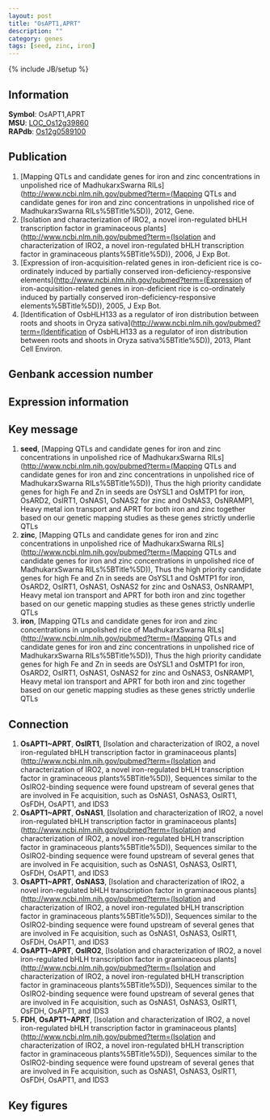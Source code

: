```yaml
---
layout: post
title: "OsAPT1,APRT"
description: ""
category: genes
tags: [seed, zinc, iron]
---
```

{% include JB/setup %}

## Information
__Symbol__: OsAPT1,APRT  
__MSU__: [LOC_Os12g39860](http://rice.plantbiology.msu.edu/cgi-bin/ORF_infopage.cgi?orf=LOC_Os12g39860)  
__RAPdb__: [Os12g0589100](http://rapdb.dna.affrc.go.jp/viewer/gbrowse_details/irgsp1?name=Os12g0589100)  

## Publication
1. [Mapping QTLs and candidate genes for iron and zinc concentrations in unpolished rice of MadhukarxSwarna RILs](http://www.ncbi.nlm.nih.gov/pubmed?term=(Mapping QTLs and candidate genes for iron and zinc concentrations in unpolished rice of MadhukarxSwarna RILs%5BTitle%5D)), 2012, Gene.
2. [Isolation and characterization of IRO2, a novel iron-regulated bHLH transcription factor in graminaceous plants](http://www.ncbi.nlm.nih.gov/pubmed?term=(Isolation and characterization of IRO2, a novel iron-regulated bHLH transcription factor in graminaceous plants%5BTitle%5D)), 2006, J Exp Bot.
3. [Expression of iron-acquisition-related genes in iron-deficient rice is co-ordinately induced by partially conserved iron-deficiency-responsive elements](http://www.ncbi.nlm.nih.gov/pubmed?term=(Expression of iron-acquisition-related genes in iron-deficient rice is co-ordinately induced by partially conserved iron-deficiency-responsive elements%5BTitle%5D)), 2005, J Exp Bot.
4. [Identification of OsbHLH133 as a regulator of iron distribution between roots and shoots in Oryza sativa](http://www.ncbi.nlm.nih.gov/pubmed?term=(Identification of OsbHLH133 as a regulator of iron distribution between roots and shoots in Oryza sativa%5BTitle%5D)), 2013, Plant Cell Environ.

## Genbank accession number

## Expression information

## Key message
1. __seed__, [Mapping QTLs and candidate genes for iron and zinc concentrations in unpolished rice of MadhukarxSwarna RILs](http://www.ncbi.nlm.nih.gov/pubmed?term=(Mapping QTLs and candidate genes for iron and zinc concentrations in unpolished rice of MadhukarxSwarna RILs%5BTitle%5D)),  Thus the high priority candidate genes for high Fe and Zn in seeds are OsYSL1 and OsMTP1 for iron, OsARD2, OsIRT1, OsNAS1, OsNAS2 for zinc and OsNAS3, OsNRAMP1, Heavy metal ion transport and APRT for both iron and zinc together based on our genetic mapping studies as these genes strictly underlie QTLs
2. __zinc__, [Mapping QTLs and candidate genes for iron and zinc concentrations in unpolished rice of MadhukarxSwarna RILs](http://www.ncbi.nlm.nih.gov/pubmed?term=(Mapping QTLs and candidate genes for iron and zinc concentrations in unpolished rice of MadhukarxSwarna RILs%5BTitle%5D)),  Thus the high priority candidate genes for high Fe and Zn in seeds are OsYSL1 and OsMTP1 for iron, OsARD2, OsIRT1, OsNAS1, OsNAS2 for zinc and OsNAS3, OsNRAMP1, Heavy metal ion transport and APRT for both iron and zinc together based on our genetic mapping studies as these genes strictly underlie QTLs
3. __iron__, [Mapping QTLs and candidate genes for iron and zinc concentrations in unpolished rice of MadhukarxSwarna RILs](http://www.ncbi.nlm.nih.gov/pubmed?term=(Mapping QTLs and candidate genes for iron and zinc concentrations in unpolished rice of MadhukarxSwarna RILs%5BTitle%5D)),  Thus the high priority candidate genes for high Fe and Zn in seeds are OsYSL1 and OsMTP1 for iron, OsARD2, OsIRT1, OsNAS1, OsNAS2 for zinc and OsNAS3, OsNRAMP1, Heavy metal ion transport and APRT for both iron and zinc together based on our genetic mapping studies as these genes strictly underlie QTLs

## Connection
1. __OsAPT1~APRT__, __OsIRT1__, [Isolation and characterization of IRO2, a novel iron-regulated bHLH transcription factor in graminaceous plants](http://www.ncbi.nlm.nih.gov/pubmed?term=(Isolation and characterization of IRO2, a novel iron-regulated bHLH transcription factor in graminaceous plants%5BTitle%5D)),  Sequences similar to the OsIRO2-binding sequence were found upstream of several genes that are involved in Fe acquisition, such as OsNAS1, OsNAS3, OsIRT1, OsFDH, OsAPT1, and IDS3
2. __OsAPT1~APRT__, __OsNAS1__, [Isolation and characterization of IRO2, a novel iron-regulated bHLH transcription factor in graminaceous plants](http://www.ncbi.nlm.nih.gov/pubmed?term=(Isolation and characterization of IRO2, a novel iron-regulated bHLH transcription factor in graminaceous plants%5BTitle%5D)),  Sequences similar to the OsIRO2-binding sequence were found upstream of several genes that are involved in Fe acquisition, such as OsNAS1, OsNAS3, OsIRT1, OsFDH, OsAPT1, and IDS3
3. __OsAPT1~APRT__, __OsNAS3__, [Isolation and characterization of IRO2, a novel iron-regulated bHLH transcription factor in graminaceous plants](http://www.ncbi.nlm.nih.gov/pubmed?term=(Isolation and characterization of IRO2, a novel iron-regulated bHLH transcription factor in graminaceous plants%5BTitle%5D)),  Sequences similar to the OsIRO2-binding sequence were found upstream of several genes that are involved in Fe acquisition, such as OsNAS1, OsNAS3, OsIRT1, OsFDH, OsAPT1, and IDS3
4. __OsAPT1~APRT__, __OsIRO2__, [Isolation and characterization of IRO2, a novel iron-regulated bHLH transcription factor in graminaceous plants](http://www.ncbi.nlm.nih.gov/pubmed?term=(Isolation and characterization of IRO2, a novel iron-regulated bHLH transcription factor in graminaceous plants%5BTitle%5D)),  Sequences similar to the OsIRO2-binding sequence were found upstream of several genes that are involved in Fe acquisition, such as OsNAS1, OsNAS3, OsIRT1, OsFDH, OsAPT1, and IDS3
5. __FDH__, __OsAPT1~APRT__, [Isolation and characterization of IRO2, a novel iron-regulated bHLH transcription factor in graminaceous plants](http://www.ncbi.nlm.nih.gov/pubmed?term=(Isolation and characterization of IRO2, a novel iron-regulated bHLH transcription factor in graminaceous plants%5BTitle%5D)),  Sequences similar to the OsIRO2-binding sequence were found upstream of several genes that are involved in Fe acquisition, such as OsNAS1, OsNAS3, OsIRT1, OsFDH, OsAPT1, and IDS3

## Key figures


